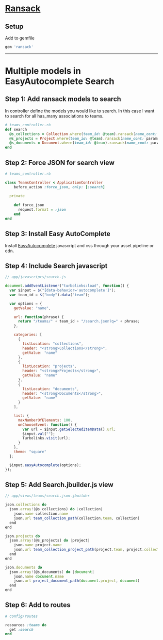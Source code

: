 # [Ransack](https://github.com/activerecord-hackery/ransack)

## Setup

Add to gemfile
```ruby 
gem 'ransack'
```

---

# Multiple models in EasyAutocomplete Search

## Step 1: Add ransack models to search
In controller define the models you would like to search.
In this case I want to search for all has_many associations to teams.

```ruby 
# teams_controller.rb
def search
  @s_collections = Collection.where(team_id: @team).ransack(name_cont: params[:q]).result(distinct: true).limit(12)
  @s_projects = Project.where(team_id: @team).ransack(name_cont: params[:q]).result(distinct: true).limit(12)
  @s_documents = Document.where(team_id: @team).ransack(name_cont: params[:q]).result(distinct: true).limit(12)
end
```

## Step 2: Force JSON for search view
```ruby
# teams_controller.rb

class TeamsController < ApplicationController
    before_action :force_json, only: [:search]
  
  private
  
    def force_json
      request.format = :json
    end
end
```

## Step 3: Install Easy AutoComplete
Install [EasyAutocomplete](http://easyautocomplete.com/) javascript and css through your asset pipeline or cdn.

## Step 4: Include Search javascript
```javascript
// app/javascripts/search.js

document.addEventListener("turbolinks:load", function() {
  var $input = $("[data-behavior='autocomplete']");
  var team_id = $("body").data("team");

  var options = {
    getValue: "name",

    url: function(phrase) {
      return "/teams/" + team_id + "/search.json?q=" + phrase;
    },

    categories: [
      {
        listLocation: "collections",
        header: "<strong>Collections</strong>",
        getValue: "name"
      },
      {
        listLocation: "projects",
        header: "<strong>Projects</strong>",
        getValue: "name"
      },
      {
        listLocation: "documents",
        header: "<strong>Documents</strong>",
        getValue: "name"
      }
    ],

    list: {
      maxNumberOfElements: 100,
      onChooseEvent: function() {
        var url = $input.getSelectedItemData().url;
        $input.val("");
        Turbolinks.visit(url);
      }
    },
    theme: "square"
  };

  $input.easyAutocomplete(options);
});
```

## Step 5: Add Search.jbuilder.js view
```javascript
// app/views/teams/search.json.jbuilder

json.collections do
  json.array!(@s_collections) do |collection|
    json.name collection.name
    json.url team_collection_path(collection.team, collection)
  end
end

json.projects do
  json.array!(@s_projects) do |project|
    json.name project.name
    json.url team_collection_project_path(project.team, project.collection, project)
  end
end

json.documents do
  json.array!(@s_documents) do |document|
    json.name document.name
    json.url project_document_path(document.project, document)
  end
end
```

## Step 6: Add to routes
```ruby
# config/routes

resources :teams do
  get :search
end
```
